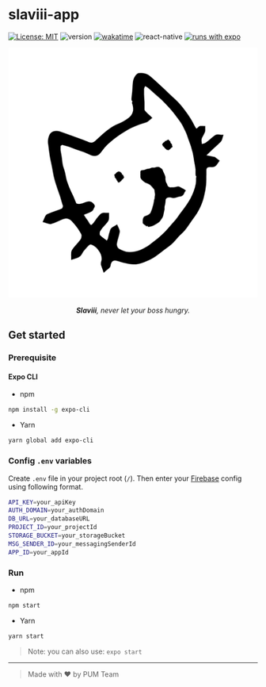 # slaviii-app

[![License: MIT](https://img.shields.io/badge/license-MIT-blue)](../LICENSE)
![version](https://img.shields.io/github/package-json/v/richeyphu/Slaviii?filename=slaviii-app%2Fpackage.json)
[![wakatime](https://wakatime.com/badge/user/6f08f2a4-9df5-4773-bd82-9d6b289479dd/project/e51907ee-18e4-44e1-a5f4-d1e52361ada5.svg)](https://wakatime.com/badge/user/6f08f2a4-9df5-4773-bd82-9d6b289479dd/project/e51907ee-18e4-44e1-a5f4-d1e52361ada5)
![react-native](https://img.shields.io/badge/ReactNative->=0.66.4-61DAFB?logo=react)
[![runs with expo](https://img.shields.io/badge/Runs%20with%20Expo-1C1E24.svg?style=flat&logo=EXPO&labelColor=ffffff&logoColor=1C1E24)](https://expo.dev/@phuritd/slaviii)
  
<!-- ![logo](assets/icon.png) -->
<p align="center" width="300" height="300">
  <img src="assets/icon.png" alt="logo">
</p>
<p align="center">
  <i><b>Slaviii</b>, never let your boss hungry.</i>
</p>

## Get started

### Prerequisite
#### Expo CLI
- npm
```sh
npm install -g expo-cli
```
- Yarn
```sh
yarn global add expo-cli
```

### Config `.env` variables
Create `.env` file in your project root (`/`). Then enter your [Firebase](https://console.firebase.google.com/) config using following format.
```sh
API_KEY=your_apiKey
AUTH_DOMAIN=your_authDomain
DB_URL=your_databaseURL
PROJECT_ID=your_projectId
STORAGE_BUCKET=your_storageBucket
MSG_SENDER_ID=your_messagingSenderId
APP_ID=your_appId
```

### Run
- npm
```sh
npm start
```
- Yarn
```sh
yarn start
```
> Note: you can also use: `expo start`

---
> Made with ♥ by PUM Team

